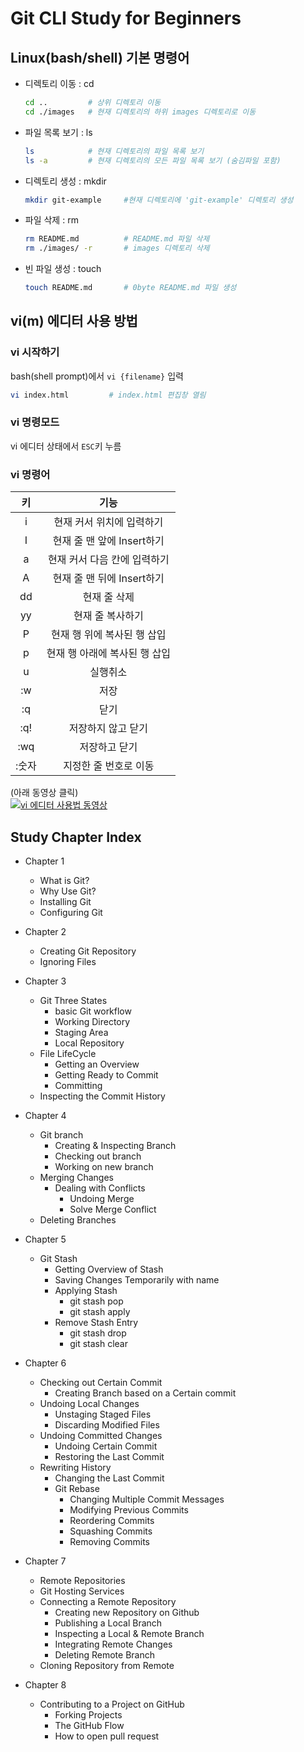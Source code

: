 # Git CLI Study for Beginners

## Linux(bash/shell) 기본 명령어

- 디렉토리 이동 : cd
  ```bash
  cd ..         # 상위 디렉토리 이동
  cd ./images   # 현재 디렉토리의 하위 images 디렉토리로 이동
  ```
- 파일 목록 보기 : ls
  ```bash
  ls            # 현재 디렉토리의 파일 목록 보기
  ls -a         # 현재 디렉토리의 모든 파일 목록 보기 (숨김파일 포함)
  ```
- 디렉토리 생성 : mkdir
  ```bash
  mkdir git-example     #현재 디렉토리에 'git-example' 디렉토리 생성
  ```
- 파일 삭제 : rm
  ```bash
  rm README.md          # README.md 파일 삭제
  rm ./images/ -r       # images 디렉토리 삭제
  ```
- 빈 파일 생성 : touch
  ```bash
  touch README.md       # 0byte README.md 파일 생성
  ```

## vi(m) 에디터 사용 방법

### vi 시작하기

bash(shell prompt)에서 `vi {filename}` 입력

```bash
vi index.html         # index.html 편집창 열림
```

### vi 명령모드 

vi 에디터 상태에서 `ESC`키 누름

### vi 명령어
| 키 | 기능 |
|:--:|:--:|
|i|현재 커서 위치에 입력하기|
|I|현재 줄 맨 앞에 Insert하기|
|a|현재 커서 다음 칸에 입력하기|
|A|현재 줄 맨 뒤에 Insert하기|
|dd|현재 줄 삭제|
|yy|현재 줄 복사하기|
|P|현재 행 위에 복사된 행 삽입|
|p|현재 행 아래에 복사된 행 삽입|
|u|실행취소|
|:w|저장|
|:q|닫기|
|:q!|저장하지 않고 닫기|
|:wq|저장하고 닫기|
|:숫자|지정한 줄 번호로 이동|

(아래 동영상 클릭)  
[![vi 에디터 사용법 동영상](https://i.ytimg.com/vi/XvLQEUp3lLE/hqdefault.jpg)](https://www.youtube.com/embed/XvLQEUp3lLE)

## Study Chapter Index
- Chapter 1
  - What is Git?
  - Why Use Git?
  - Installing Git
  - Configuring Git

- Chapter 2
  - Creating Git Repository
  - Ignoring Files

- Chapter 3
  - Git Three States
    - basic Git workflow
    - Working Directory
    - Staging Area
    - Local Repository
  - File LifeCycle
    - Getting an Overview
    - Getting Ready to Commit
    - Committing
  - Inspecting the Commit History

- Chapter 4
  - Git branch
    - Creating & Inspecting Branch
    - Checking out branch
    - Working on new branch
  - Merging Changes
    - Dealing with Conflicts
      - Undoing Merge
      - Solve Merge Conflict
  - Deleting Branches

- Chapter 5
  - Git Stash
    - Getting Overview of Stash
    - Saving Changes Temporarily with name
    - Applying Stash
      - git stash pop
      - git stash apply
    - Remove Stash Entry
      - git stash drop
      - git stash clear

- Chapter 6
  - Checking out Certain Commit
    - Creating Branch based on a Certain commit
  - Undoing Local Changes
    - Unstaging Staged Files
    - Discarding Modified Files
  - Undoing Committed Changes
    - Undoing Certain Commit
    - Restoring the Last Commit
  - Rewriting History
    - Changing the Last Commit
    - Git Rebase
      - Changing Multiple Commit Messages
      - Modifying Previous Commits
      - Reordering Commits
      - Squashing Commits
      - Removing Commits

- Chapter 7
  - Remote Repositories
  - Git Hosting Services
  - Connecting a Remote Repository
    - Creating new Repository on Github
    - Publishing a Local Branch
    - Inspecting a Local & Remote Branch
    - Integrating Remote Changes
    - Deleting Remote Branch
  - Cloning Repository from Remote

- Chapter 8
  - Contributing to a Project on GitHub
    - Forking Projects
    - The GitHub Flow
    - How to open pull request
